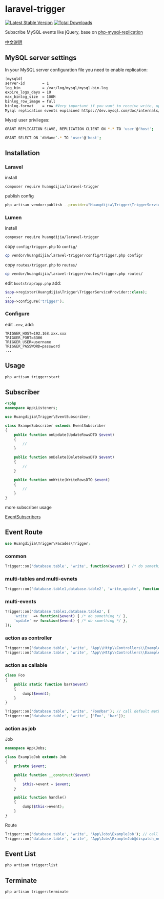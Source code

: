 # laravel-trigger

[![Latest Stable Version](https://poser.pugx.org/huangdijia/laravel-trigger/version.png)](https://packagist.org/packages/huangdijia/laravel-trigger)
[![Total Downloads](https://poser.pugx.org/huangdijia/laravel-trigger/d/total.png)](https://packagist.org/packages/huangdijia/laravel-trigger)

Subscribe MySQL events like jQuery, base on [php-mysql-replication](https://github.com/krowinski/php-mysql-replication)

[中文说明](README-CN.md)

## MySQL server settings

In your MySQL server configuration file you need to enable replication:

~~~bash
[mysqld]
server-id        = 1
log_bin          = /var/log/mysql/mysql-bin.log
expire_logs_days = 10
max_binlog_size  = 100M
binlog_row_image = full
binlog-format    = row #Very important if you want to receive write, update and delete row events
Mysql replication events explained https://dev.mysql.com/doc/internals/en/event-meanings.html
~~~

Mysql user privileges:

~~~bash
GRANT REPLICATION SLAVE, REPLICATION CLIENT ON *.* TO 'user'@'host';

GRANT SELECT ON `dbName`.* TO 'user'@'host';
~~~

## Installation

### Laravel

install

~~~bash
composer require huangdijia/laravel-trigger
~~~

publish config

~~~bash
php artisan vendor:publish --provider="Huangdijia\Trigger\TriggerServiceProvider"
~~~

### Lumen

install

~~~bash
composer require huangdijia/laravel-trigger
~~~

copy `config/trigger.php` to `config/`

~~~bash
cp vendor/huangdijia/laravel-trigger/config/trigger.php config/
~~~

copy `routes/trigger.php` to `routes/`

~~~bash
cp vendor/huangdijia/laravel-trigger/routes/trigger.php routes/
~~~

edit `bootstrap/app.php` add:

~~~php
$app->register(Huangdijia\Trigger\TriggerServiceProvider::class);
...
$app->configure('trigger');
~~~

### Configure

edit `.env`, add:

~~~env
TRIGGER_HOST=192.168.xxx.xxx
TRIGGER_PORT=3306
TRIGGER_USER=username
TRIGGER_PASSWORD=password
...
~~~

## Usage

~~~bash
php artisan trigger:start
~~~

## Subscriber

~~~php
<?php
namespace App\Listeners;

use Huangdijia\Trigger\EventSubscriber;

class ExampeSubscriber extends EventSubscriber
{
    public function onUpdate(UpdateRowsDTO $event)
    {
        //
    }

    public function onDelete(DeleteRowsDTO $event)
    {
        //
    }

    public function onWrite(WriteRowsDTO $event)
    {
        //
    }
}
~~~

more subscriber usage

[EventSubscribers](https://github.com/krowinski/php-mysql-replication/blob/master/src/MySQLReplication/Event/EventSubscribers.php)

## Event Route

~~~php
use Huangdijia\Trigger\Facades\Trigger;
~~~

### common

~~~php
Trigger::on('database.table', 'write', function($event) { /* do something */ });
~~~

### multi-tables and multi-evnets

~~~php
Trigger::on('database.table1,database.table2', 'write,update', function($event) { /* do something */ });
~~~

### multi-events

~~~php
Trigger::on('database.table1,database.table2', [
    'write'  => function($event) { /* do something */ },
    'update' => function($event) { /* do something */ },
]);
~~~

### action as controller

~~~php
Trigger::on('database.table', 'write', 'App\\Http\\Controllers\\ExampleController'); // call default method 'handle'
Trigger::on('database.table', 'write', 'App\\Http\\Controllers\\ExampleController@write');
~~~

### action as callable

~~~php
class Foo
{
    public static function bar($event)
    {
        dump($event);
    }
}

Trigger::on('database.table', 'write', 'Foo@bar'); // call default method 'handle'
Trigger::on('database.table', 'write', ['Foo', 'bar']);
~~~

### action as job

Job

~~~php
namespace App\Jobs;

class ExampleJob extends Job
{
    private $event;

    public function __construct($event)
    {
        $this->event = $event;
    }

    public function handle()
    {
        dump($this->event);
    }
}

~~~

Route

~~~php
Trigger::on('database.table', 'write', 'App\Jobs\ExampleJob'); // call default method 'dispatch'
Trigger::on('database.table', 'write', 'App\Jobs\ExampleJob@dispatch_now');
~~~

## Event List

~~~bash
php artisan trigger:list
~~~

## Terminate

~~~bash
php artisan trigger:terminate
~~~
